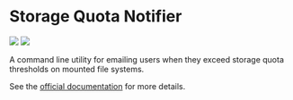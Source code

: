 # Storage Quota Notifier

[![](https://app.codacy.com/project/badge/Grade/583c607400c2429ebbc1554d777d26b4)](https://app.codacy.com/gh/pitt-crc/quota_notifier/dashboard)
[![](https://app.codacy.com/project/badge/Coverage/583c607400c2429ebbc1554d777d26b4)](https://app.codacy.com/gh/pitt-crc/quota_notifier/dashboard)

A command line utility for emailing users when they exceed storage quota thresholds on mounted file systems.

See the [official documentation](https://crc-pages.pitt.edu/quota_notifier/) for more details.
